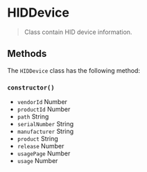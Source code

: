 # HIDDevice
> Class contain HID device information.
## Methods
The `HIDDevice` class has the following method:

### `constructor()`
* `vendorId` Number
* `productId` Number
* `path` String
* `serialNumber` String
* `manufacturer` String
* `product` String
* `release` Number
* `usagePage` Number
* `usage` Number